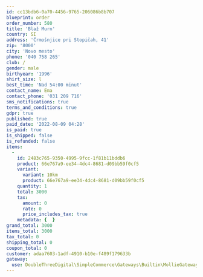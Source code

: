 ```yaml
---
id: cc13bdb6-0a70-4456-9765-206086b8b707
blueprint: order
order_number: 580
title: 'Blaž Murn'
country: SI
address: 'Črmošnjice pri Stopičah, 41'
zip: '8000'
city: 'Novo mesto'
phone: '040 758 265'
club: /
gender: male
birthyear: '1996'
shirt_size: l
best_time: 'Nad 54:00 minut'
contact_name: Ema
contact_phone: '031 209 716'
sms_notifications: true
terms_and_conditions: true
gdpr: true
published: true
paid_date: '2022-08-09 04:28'
is_paid: true
is_shipped: false
is_refunded: false
items:
  -
    id: 2483c765-9350-4995-9fcc-1f81b11bddb6
    product: 66e767a9-ee34-4dc4-8681-d09bb59f0cf5
    variant:
      variant: 10km
      product: 66e767a9-ee34-4dc4-8681-d09bb59f0cf5
    quantity: 1
    total: 3000
    tax:
      amount: 0
      rate: 0
      price_includes_tax: true
    metadata: {  }
grand_total: 3000
items_total: 3000
tax_total: 0
shipping_total: 0
coupon_total: 0
customer: adaa7603-1adf-4910-b10e-f489f179633b
gateway:
  use: DoubleThreeDigital\SimpleCommerce\Gateways\Builtin\MollieGateway
---
```

